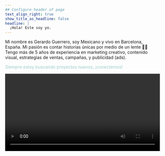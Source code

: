 ```yaml
---
## Configure header of page
text_align_right: true
show_title_as_headline: false
headline: |
  ¡Hola! Este soy yo. 
---
```


<!-- this is a subheadline -->
Mi nombre es Gerardo Guerrero, soy Mexicano y vivo en Barcelona, España. Mi pasión es contar historias únicas por medio de un lente 📸🎥 Tengo más de 5 años de experiencia en marketing creativo, contenido visual, estrategias de ventas, campañas, y publicidad (ads). 

<p style="color: #9BCCCA;">Siempre estoy buscando proyectos nuevos, ¡conectemos!</p>

<div style="max-width: 100%; aspect-ratio: 16 / 9;">
  <video controls style="width: 100%; height: auto;">
    <source src="./intro_gera.mp4" type="video/mp4">
    Gerardo Guerrero - quien soy yo
  </video>
</div>


